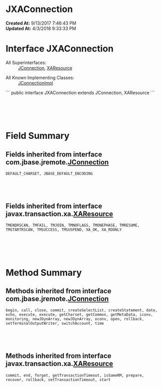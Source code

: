 # JXAConnection

**Created At:** 9/13/2017 7:46:43 PM  
**Updated At:** 4/3/2018 9:33:33 PM  


# Interface JXAConnection
<dl><dt>All Superinterfaces:</dt><dd><a href="com_jbase_jremote_JConnection" title="interface in com.jbase.jremote">JConnection</a>, <a href="http://java.sun.com/j2se/1.5.0/docs/api/javax/transaction/xa/XAResource.html?is-external=true" title="class or interface in javax.transaction.xa">XAResource</a></dd></dl><dl><dt>All Known Implementing Classes:</dt><dd><a href="com_jbase_jremote_io_JConnectionImpl" title="class in com.jbase.jremote.io">JConnectionImpl</a></dd></dl>
```
public interface JXAConnection
extends JConnection, XAResource
```



#  

# Field Summary

## Fields inherited from interface com.jbase.jremote.[JConnection](com_jbase_jremote_JConnection "interface in com.jbase.jremote")

`DEFAULT_CHARSET, JBASE_DEFAULT_ENCODING`

##  

## Fields inherited from interface javax.transaction.xa.[XAResource](http://java.sun.com/j2se/1.5.0/docs/api/javax/transaction/xa/XAResource.html?is-external=true "class or interface in javax.transaction.xa")

`TMENDRSCAN, TMFAIL, TMJOIN, TMNOFLAGS, TMONEPHASE, TMRESUME, TMSTARTRSCAN, TMSUCCESS, TMSUSPEND, XA_OK, XA_RDONLY`



#  

# Method Summary

## Methods inherited from interface com.jbase.jremote.[JConnection](file:///C%3A/Users/coreyl/Desktop/jremote-docs/javadocs/com/jbase/jremote/JConnection.html "interface in com.jbase.jremote")

`begin, call, close, commit, createSelectList, createStatement, date, echo, execute, execute, getCharset, getCommon, getMetaData, iconv, monitoring, newJDynArray, newJDynArray, oconv, open, rollback, setTerminalOutputWriter, switchAccount, time`

##  

## Methods inherited from interface javax.transaction.xa.[XAResource](http://java.sun.com/j2se/1.5.0/docs/api/javax/transaction/xa/XAResource.html?is-external=true "class or interface in javax.transaction.xa")

`commit, end, forget, getTransactionTimeout, isSameRM, prepare, recover, rollback, setTransactionTimeout, start`
